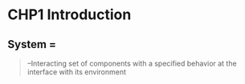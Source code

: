 # CHP1 Introduction



## System = 

> –Interacting set of components with a specified behavior at the interface with its environment

